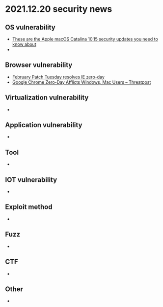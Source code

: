 # 2021.12.20 security news

## OS vulnerability 

* [These are the Apple macOS Catalina 10.15 security updates you need to know about](https://nationalcybersecuritynews.today/these-are-the-apple-macos-catalina-10-15-security-updates-you-need-to-know-about-macos-macsecurity/)
* 

## Browser vulnerability

* [February Patch Tuesday resolves IE zero-day](https://nationalcybersecuritynews.today/february-patch-tuesday-resolves-ie-zero-day-firefox-chrome-microsoftedge/)
* [Google Chrome Zero-Day Afflicts Windows, Mac Users – Threatpost](https://nationalcybersecuritynews.today/google-chrome-zero-day-afflicts-windows-mac-users-threatpost-macos-macsecurity/)

## Virtualization vulnerability

* 

## Application vulnerability 

* 

## Tool

* 

## IOT vulnerability 

* 

## Exploit method

* 

## Fuzz
*

## CTF

* 

## Other

* 

